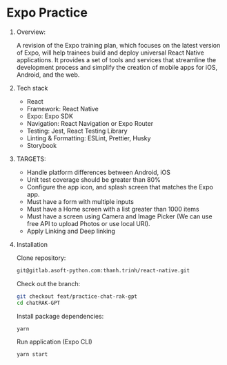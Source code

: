# Expo Practice

1. Overview:

   A revision of the Expo training plan, which focuses on the latest version of Expo, will help trainees build and deploy universal React Native applications. It provides a set of tools and services that streamline the development process and simplify the creation of mobile apps for iOS, Android, and the web.

2. Tech stack

   - React
   - Framework: React Native
   - Expo: Expo SDK
   - Navigation: React Navigation or Expo Router
   - Testing: Jest, React Testing Library
   - Linting & Formatting: ESLint, Prettier, Husky
   - Storybook

3. TARGETS:

   - Handle platform differences between Android, iOS
   - Unit test coverage should be greater than 80%
   - Configure the app icon, and splash screen that matches the Expo app.
   - Must have a form with multiple inputs
   - Must have a Home screen with a list greater than 1000 items
   - Must have a screen using Camera and Image Picker (We can use free API to upload Photos or use local URI).
   - Apply Linking and Deep linking

4. Installation

   Clone repository:

   ```bash
   git@gitlab.asoft-python.com:thanh.trinh/react-native.git
   ```

   Check out the branch:

   ```bash
   git checkout feat/practice-chat-rak-gpt
   cd chatRAK-GPT
   ```

   Install package dependencies:

   ```bash
   yarn
   ```

   Run application (Expo CLI)

   ```bash
   yarn start
   ```

